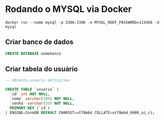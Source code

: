 # Rodando o MYSQL via Docker

```console
docker run --name mysql -p 3306:3306 -e MYSQL_ROOT_PASSWORD=123456 -d mysql
```

## Criar banco de dados

```sql
CREATE DATABASE nomebanco
```

## Criar tabela do usuário

```sql
-- dbteste.usuario definition

CREATE TABLE `usuario` (
  `id` int NOT NULL,
  `nome` varchar(100) NOT NULL,
  `senha` varchar(50) NOT NULL,
  PRIMARY KEY (`id`)
) ENGINE=InnoDB DEFAULT CHARSET=utf8mb4 COLLATE=utf8mb4_0900_ai_ci;
```
